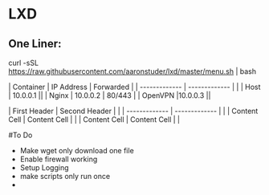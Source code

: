 # LXD

## One Liner:

curl -sSL https://raw.githubusercontent.com/aaronstuder/lxd/master/menu.sh | bash

| Container | IP Address | Forwarded |
| ------------- | ------------- | |
| Host | 10.0.0.1 ||
| Nginx | 10.0.0.2 | 80/443 |
| OpenVPN |10.0.0.3 ||


| First Header  | Second Header | |
| ------------- | ------------- | |
| Content Cell  | Content Cell  | |
| Content Cell  | Content Cell  | |

#To Do
- Make wget only download one file
- Enable firewall working
- Setup Logging
- make scripts only run once
- 
